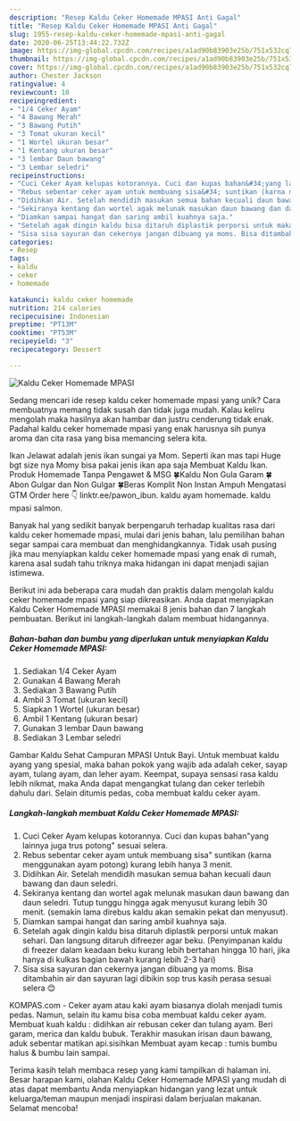 ```yaml
---
description: "Resep Kaldu Ceker Homemade MPASI Anti Gagal"
title: "Resep Kaldu Ceker Homemade MPASI Anti Gagal"
slug: 1955-resep-kaldu-ceker-homemade-mpasi-anti-gagal
date: 2020-06-25T13:44:22.732Z
image: https://img-global.cpcdn.com/recipes/a1ad90b83903e25b/751x532cq70/kaldu-ceker-homemade-mpasi-foto-resep-utama.jpg
thumbnail: https://img-global.cpcdn.com/recipes/a1ad90b83903e25b/751x532cq70/kaldu-ceker-homemade-mpasi-foto-resep-utama.jpg
cover: https://img-global.cpcdn.com/recipes/a1ad90b83903e25b/751x532cq70/kaldu-ceker-homemade-mpasi-foto-resep-utama.jpg
author: Chester Jackson
ratingvalue: 4
reviewcount: 10
recipeingredient:
- "1/4 Ceker Ayam"
- "4 Bawang Merah"
- "3 Bawang Putih"
- "3 Tomat ukuran kecil"
- "1 Wortel ukuran besar"
- "1 Kentang ukuran besar"
- "3 lembar Daun bawang"
- "3 Lembar seledri"
recipeinstructions:
- "Cuci Ceker Ayam kelupas kotorannya. Cuci dan kupas bahan&#34;yang lainnya juga trus potong&#34; sesuai selera."
- "Rebus sebentar ceker ayam untuk membuang sisa&#34; suntikan (karna menggunakan ayam potong) kurang lebih hanya 3 menit."
- "Didihkan Air. Setelah mendidih masukan semua bahan kecuali daun bawang dan daun seledri."
- "Sekiranya kentang dan wortel agak melunak masukan daun bawang dan daun seledri. Tutup tunggu hingga agak menyusut kurang lebih 30 menit. (semakin lama direbus kaldu akan semakin pekat dan menyusut)."
- "Diamkan sampai hangat dan saring ambil kuahnya saja."
- "Setelah agak dingin kaldu bisa ditaruh diplastik perporsi untuk makan sehari. Dan langsung ditaruh difreezer agar beku. (Penyimpanan kaldu di freezer dalam keadaan beku kurang lebih bertahan hingga 10 hari, jika hanya di kulkas bagian bawah kurang lebih 2-3 hari)"
- "Sisa sisa sayuran dan cekernya jangan dibuang ya moms. Bisa ditambahin air dan sayuran lagi dibikin sop trus kasih perasa sesuai selera 😊"
categories:
- Resep
tags:
- kaldu
- ceker
- homemade

katakunci: kaldu ceker homemade 
nutrition: 214 calories
recipecuisine: Indonesian
preptime: "PT13M"
cooktime: "PT53M"
recipeyield: "3"
recipecategory: Dessert

---
```



![Kaldu Ceker Homemade MPASI](https://img-global.cpcdn.com/recipes/a1ad90b83903e25b/751x532cq70/kaldu-ceker-homemade-mpasi-foto-resep-utama.jpg)

Sedang mencari ide resep kaldu ceker homemade mpasi yang unik? Cara membuatnya memang tidak susah dan tidak juga mudah. Kalau keliru mengolah maka hasilnya akan hambar dan justru cenderung tidak enak. Padahal kaldu ceker homemade mpasi yang enak harusnya sih punya aroma dan cita rasa yang bisa memancing selera kita.

Ikan Jelawat adalah jenis ikan sungai ya Mom. Seperti ikan mas tapi Huge bgt size nya Momy bisa pakai jenis ikan apa saja Membuat Kaldu Ikan. Produk Homemade Tanpa Pengawet &amp; MSG 🍀Kaldu Non Gula Garam 🍀Abon Gulgar dan Non Gulgar 🍀Beras Komplit Non Instan Ampuh Mengatasi GTM Order here 👇 linktr.ee/pawon_ibun. kaldu ayam homemade. kaldu mpasi salmon.

Banyak hal yang sedikit banyak berpengaruh terhadap kualitas rasa dari kaldu ceker homemade mpasi, mulai dari jenis bahan, lalu pemilihan bahan segar sampai cara membuat dan menghidangkannya. Tidak usah pusing jika mau menyiapkan kaldu ceker homemade mpasi yang enak di rumah, karena asal sudah tahu triknya maka hidangan ini dapat menjadi sajian istimewa.


Berikut ini ada beberapa cara mudah dan praktis dalam mengolah kaldu ceker homemade mpasi yang siap dikreasikan. Anda dapat menyiapkan Kaldu Ceker Homemade MPASI memakai 8 jenis bahan dan 7 langkah pembuatan. Berikut ini langkah-langkah dalam membuat hidangannya.

<!--inarticleads1-->

##### Bahan-bahan dan bumbu yang diperlukan untuk menyiapkan Kaldu Ceker Homemade MPASI:

1. Sediakan 1/4 Ceker Ayam
1. Gunakan 4 Bawang Merah
1. Sediakan 3 Bawang Putih
1. Ambil 3 Tomat (ukuran kecil)
1. Siapkan 1 Wortel (ukuran besar)
1. Ambil 1 Kentang (ukuran besar)
1. Gunakan 3 lembar Daun bawang
1. Sediakan 3 Lembar seledri


Gambar Kaldu Sehat Campuran MPASI Untuk Bayi. Untuk membuat kaldu ayang yang spesial, maka bahan pokok yang wajib ada adalah ceker, sayap ayam, tulang ayam, dan leher ayam. Keempat, supaya sensasi rasa kaldu lebih nikmat, maka Anda dapat mengangkat tulang dan ceker terlebih dahulu dari. Selain ditumis pedas, coba membuat kaldu ceker ayam. 

<!--inarticleads2-->

##### Langkah-langkah membuat Kaldu Ceker Homemade MPASI:

1. Cuci Ceker Ayam kelupas kotorannya. Cuci dan kupas bahan&#34;yang lainnya juga trus potong&#34; sesuai selera.
1. Rebus sebentar ceker ayam untuk membuang sisa&#34; suntikan (karna menggunakan ayam potong) kurang lebih hanya 3 menit.
1. Didihkan Air. Setelah mendidih masukan semua bahan kecuali daun bawang dan daun seledri.
1. Sekiranya kentang dan wortel agak melunak masukan daun bawang dan daun seledri. Tutup tunggu hingga agak menyusut kurang lebih 30 menit. (semakin lama direbus kaldu akan semakin pekat dan menyusut).
1. Diamkan sampai hangat dan saring ambil kuahnya saja.
1. Setelah agak dingin kaldu bisa ditaruh diplastik perporsi untuk makan sehari. Dan langsung ditaruh difreezer agar beku. (Penyimpanan kaldu di freezer dalam keadaan beku kurang lebih bertahan hingga 10 hari, jika hanya di kulkas bagian bawah kurang lebih 2-3 hari)
1. Sisa sisa sayuran dan cekernya jangan dibuang ya moms. Bisa ditambahin air dan sayuran lagi dibikin sop trus kasih perasa sesuai selera 😊


KOMPAS.com - Ceker ayam atau kaki ayam biasanya diolah menjadi tumis pedas. Namun, selain itu kamu bisa coba membuat kaldu ceker ayam. Membuat kuah kaldu : didihkan air rebusan ceker dan tulang ayam. Beri garam, merica dan kaldu bubuk. Terakhir masukan irisan daun bawang, aduk sebentar matikan api.sisihkan Membuat ayam kecap : tumis bumbu halus &amp; bumbu lain sampai. 

Terima kasih telah membaca resep yang kami tampilkan di halaman ini. Besar harapan kami, olahan Kaldu Ceker Homemade MPASI yang mudah di atas dapat membantu Anda menyiapkan hidangan yang lezat untuk keluarga/teman maupun menjadi inspirasi dalam berjualan makanan. Selamat mencoba!
